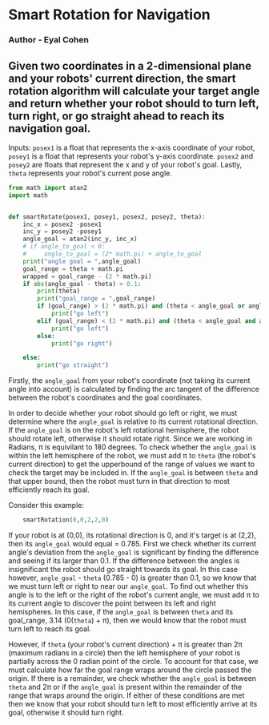 # Smart Rotation for Navigation
### Author - Eyal Cohen

## Given two coordinates in a 2-dimensional plane and your robots' current direction, the smart rotation algorithm will calculate your target angle and return whether your robot should to turn left, turn right, or go straight ahead to reach its navigation goal.


Inputs: `posex1` is a float that represents the  x-axis coordinate of your robot, `posey1` is a float that represents your robot's y-axis coordinate. `posex2` and `posey2` are floats that represent the x and y of your robot's goal. Lastly, `theta` represents your robot's current pose angle.

``` python 
from math import atan2
import math


def smartRotate(posex1, posey1, posex2, posey2, theta):
    inc_x = posex2 -posex1
    inc_y = posey2 -posey1
    angle_goal = atan2(inc_y, inc_x)
    # if angle_to_goal < 0:
    #     angle_to_goal = (2* math.pi) + angle_to_goal
    print("angle goal = ",angle_goal)
    goal_range = theta + math.pi
    wrapped = goal_range - (2 * math.pi)
    if abs(angle_goal - theta) > 0.1:
        print(theta)
        print("goal_range = ",goal_range)
        if (goal_range) > (2 * math.pi) and (theta < angle_goal or angle_goal < wrapped):
            print("go left")
        elif (goal_range) < (2 * math.pi) and (theta < angle_goal and angle_goal < goal_range):
            print("go left")
        else:
            print("go right")

    else:
        print("go straight")
```

Firstly, the `angle_goal` from your robot's coordinate (not taking its current angle into account) is calculated by finding the arc tangent of the difference between the robot's coordinates and the goal coordinates. 

In order to decide whether your robot should go left or right, we must determine where the `angle_goal` is relative to its current rotational direction. If the `angle_goal` is on the robot's left rotational hemisphere, the robot should rotate left, otherwise it should rotate right. Since we are working in Radians, π is equivilant to 180 degrees. 
To check whether the `angle_goal` is within the left hemisphere of the robot, we must add π to `theta` (the robot's current direction) to get the upperbound of the range of values we want to check the target may be included in. If the `angle_goal` is between `theta` and that upper bound, then the robot must turn in that direction to most efficiently reach its goal.

Consider this example:
``` python
    smartRotation(0,0,2,2,0)
```

If your robot is at (0,0), its rotational direction is 0, and it's target is at (2,2), then its `angle_goal` would equal = 0.785. First we check whether its current angle's deviation from the `angle_goal` is significant by finding the difference and seeing if its larger than 0.1. If the difference between the angles is insignificant the robot should go straight towards its goal. In this case however, `angle_goal` - `theta` (0.785 - 0) is greater than 0.1, so we know that we must turn left or right to near our `angle_goal`. To find out whether this angle is to the left or the right of the robot's current angle, we must add π to its current angle to discover the point between its left and right hemispheres. In this case, if the `angle_goal` is between `theta` and its goal_range, 3.14 (0(`theta`) + π), then we would know that the robot must turn left to reach its goal. 

However, if `theta` (your robot's current direction) + π is greater than 2π (maximum radians in a circle) then the left hemisphere of your robot is partially across the 0 radian point of the circle. To account for that case, we must calculate how far the goal range wraps around the circle passed the origin. If there is a remainder, we check whether the `angle_goal` is between `theta` and 2π or if the `angle_goal` is present within the remainder of the range that wraps around the origin. If either of these conditions are met then we know that your robot should turn left to most efficiently arrive at its goal, otherwise it should turn right.

